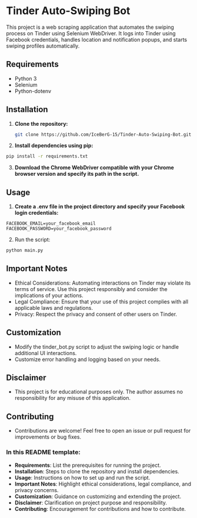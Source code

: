 # Tinder Auto-Swiping Bot

This project is a web scraping application that automates the swiping process on Tinder using Selenium WebDriver. It logs into Tinder using Facebook credentials, handles location and notification popups, and starts swiping profiles automatically.

## Requirements

- Python 3
- Selenium
- Python-dotenv

## Installation

1. **Clone the repository:**
   ```bash
   git clone https://github.com/IceBerG-15/Tinder-Auto-Swiping-Bot.git
   ```
2. **Install dependencies using pip:**
  ```bash
  pip install -r requirements.txt
  ```
3. **Download the Chrome WebDriver compatible with your Chrome browser version and specify its path in the script.**

## Usage

1. **Create a .env file in the project directory and specify your Facebook login credentials:**
  ```dotenv
  FACEBOOK_EMAIL=your_facebook_email
  FACEBOOK_PASSWORD=your_facebook_password
  ```
2. Run the script:
  ```bash
  python main.py
  ```

## Important Notes
- Ethical Considerations: Automating interactions on Tinder may violate its terms of service. Use this project responsibly and consider the implications of your actions.
- Legal Compliance: Ensure that your use of this project complies with all applicable laws and regulations.
- Privacy: Respect the privacy and consent of other users on Tinder.
  
## Customization
- Modify the tinder_bot.py script to adjust the swiping logic or handle additional UI interactions.
- Customize error handling and logging based on your needs.
## Disclaimer
- This project is for educational purposes only. The author assumes no responsibility for any misuse of this application.

## Contributing
- Contributions are welcome! Feel free to open an issue or pull request for improvements or bug fixes.


### In this README template:

- **Requirements**: List the prerequisites for running the project.
- **Installation**: Steps to clone the repository and install dependencies.
- **Usage**: Instructions on how to set up and run the script.
- **Important Notes**: Highlight ethical considerations, legal compliance, and privacy concerns.
- **Customization**: Guidance on customizing and extending the project.
- **Disclaimer**: Clarification on project purpose and responsibility.
- **Contributing**: Encouragement for contributions and how to contribute.


